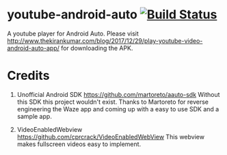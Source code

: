 # youtube-android-auto [![Build Status](https://travis-ci.org/thekirankumar/youtube-android-auto.svg?branch=master)](https://travis-ci.org/thekirankumar/youtube-android-auto)
A youtube player for Android Auto. 
Please visit http://www.thekirankumar.com/blog/2017/12/29/play-youtube-video-android-auto-app/ for downloading the APK.


# Credits
1. Unofficial Android SDK 
https://github.com/martoreto/aauto-sdk
Without this SDK this project wouldn't exist. Thanks to Martoreto for reverse engineering the Waze app and coming up with a easy to use SDK and a sample app.

2. VideoEnabledWebview
https://github.com/cprcrack/VideoEnabledWebView
This webview makes fullscreen videos easy to implement.
